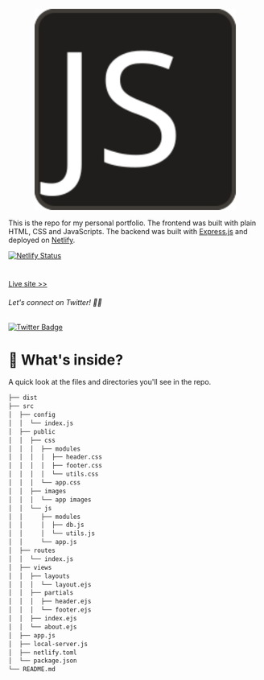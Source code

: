 <p align="center">
  <img src="./logo.svg" width="400" alt="js-hero">
</p>


This is the repo for my personal portfolio. The frontend was built with plain HTML, CSS and JavaScripts. The backend was built with [Express.js](https://expressjs.com/) and deployed on [Netlify](https://www.netlify.com/).

[![Netlify Status](https://api.netlify.com/api/v1/badges/f7dcf921-ae31-4dbf-9594-b721bdec6fb3/deploy-status)](https://app.netlify.com/sites/josephskycrest/deploys)

<h1></h1>

[Live site >>](https://www.josephskycrest.com/)

###### Let's connect on Twitter! 🤙🏻
[![Twitter Badge](https://img.shields.io/badge/-Twitter-00acee?style=flat-square&logo=Twitter&logoColor=white)](https://twitter.com/home?lang=en)

# 🧐 What's inside?
A quick look at the files and directories you'll see in the repo.

```bash
├── dist
├── src
│  ├── config
│  │  └── index.js
│  ├── public
│  │  ├── css
│  │  │  ├── modules
│  │  │  │  ├── header.css
│  │  │  │  ├── footer.css
│  │  │  │  └── utils.css
│  │  │  └── app.css
│  │  ├── images
│  │  │  └── app images
│  │  └── js
│  │     ├── modules
│  │     │  ├── db.js
│  │     │  └── utils.js
│  │     └── app.js
│  ├── routes
│  │  └── index.js
│  ├── views
│  │  ├── layouts
│  │  │  └── layout.ejs
│  │  ├── partials
│  │  │  ├── header.ejs
│  │  │  └── footer.ejs
│  │  ├── index.ejs
│  │  └── about.ejs
│  ├── app.js
│  ├── local-server.js
│  ├── netlify.toml
│  └── package.json
└── README.md
```